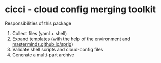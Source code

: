 # cicci - cloud config merging toolkit

Responsibilities of this package

1. Collect files (yaml + shell)
1. Expand templates (with the help of the environment and [masterminds.github.io/sprig](https://masterminds.github.io/sprig/))
1. Validate shell scripts and cloud-config files
1. Generate a multi-part archive